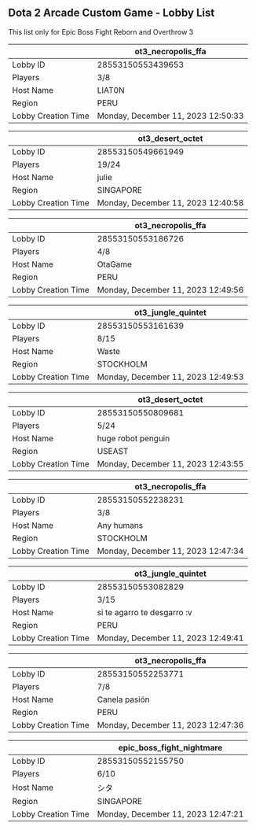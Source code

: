 ## Dota 2 Arcade Custom Game - Lobby List

This list only for Epic Boss Fight Reborn and Overthrow 3

|  | ot3_necropolis_ffa |
| ------ | ------ |
| Lobby ID | 28553150553439653 |
| Players | 3/8 |
| Host Name | LIAT0N |
| Region | PERU |
| Lobby Creation Time | Monday, December 11, 2023 12:50:33 |


|  | ot3_desert_octet |
| ------ | ------ |
| Lobby ID | 28553150549661949 |
| Players | 19/24 |
| Host Name | julie |
| Region | SINGAPORE |
| Lobby Creation Time | Monday, December 11, 2023 12:40:58 |


|  | ot3_necropolis_ffa |
| ------ | ------ |
| Lobby ID | 28553150553186726 |
| Players | 4/8 |
| Host Name | OtaGame |
| Region | PERU |
| Lobby Creation Time | Monday, December 11, 2023 12:49:56 |


|  | ot3_jungle_quintet |
| ------ | ------ |
| Lobby ID | 28553150553161639 |
| Players | 8/15 |
| Host Name | Waste |
| Region | STOCKHOLM |
| Lobby Creation Time | Monday, December 11, 2023 12:49:53 |


|  | ot3_desert_octet |
| ------ | ------ |
| Lobby ID | 28553150550809681 |
| Players | 5/24 |
| Host Name | huge robot penguin |
| Region | USEAST |
| Lobby Creation Time | Monday, December 11, 2023 12:43:55 |


|  | ot3_necropolis_ffa |
| ------ | ------ |
| Lobby ID | 28553150552238231 |
| Players | 3/8 |
| Host Name | Any humans |
| Region | STOCKHOLM |
| Lobby Creation Time | Monday, December 11, 2023 12:47:34 |


|  | ot3_jungle_quintet |
| ------ | ------ |
| Lobby ID | 28553150553082829 |
| Players | 3/15 |
| Host Name | si te agarro te desgarro :v |
| Region | PERU |
| Lobby Creation Time | Monday, December 11, 2023 12:49:41 |


|  | ot3_necropolis_ffa |
| ------ | ------ |
| Lobby ID | 28553150552253771 |
| Players | 7/8 |
| Host Name | Canela pasión |
| Region | PERU |
| Lobby Creation Time | Monday, December 11, 2023 12:47:36 |


|  | epic_boss_fight_nightmare |
| ------ | ------ |
| Lobby ID | 28553150552155750 |
| Players | 6/10 |
| Host Name | シタ |
| Region | SINGAPORE |
| Lobby Creation Time | Monday, December 11, 2023 12:47:21 |


